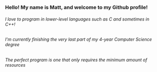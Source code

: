 ### Hello! My name is Matt, and welcome to my Github profile!
###### I love to program in lower-level languages such as C and sometimes in C++!
###### I'm currently finishing the very last part of my 4-year Computer Science degree
###### The perfect program is one that only requires the minimum amount of resources


<!--
**purpasmart96/purpasmart96** is a ✨ _special_ ✨ repository because its `README.md` (this file) appears on your GitHub profile.

Here are some ideas to get you started:

- 🔭 I’m currently working on ...
- 🌱 I’m currently learning ...
- 👯 I’m looking to collaborate on ...
- 🤔 I’m looking for help with ...
- 💬 Ask me about ...
- 📫 How to reach me: ...
- ⚡ Fun fact: ...
-->
